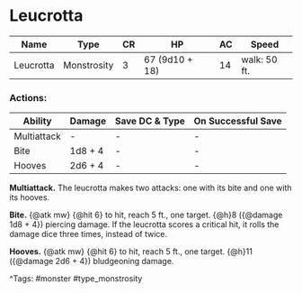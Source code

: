 # Leucrotta

| Name | Type | CR | HP | AC | Speed |
|------|------|----|----|----|-------|
| Leucrotta | Monstrosity | 3 | 67 (9d10 + 18) | 14 | walk: 50 ft. |

### Actions:

| Ability | Damage | Save DC & Type | On Successful Save |
|---------|--------|----------------|--------------------|
| Multiattack | - | - | - |
| Bite | 1d8 + 4 | - | - |
| Hooves | 2d6 + 4 | - | - |


**Multiattack.** The leucrotta makes two attacks: one with its bite and one with its hooves.

**Bite.** {@atk mw} {@hit 6} to hit, reach 5 ft., one target. {@h}8 ({@damage 1d8 + 4}) piercing damage. If the leucrotta scores a critical hit, it rolls the damage dice three times, instead of twice.

**Hooves.** {@atk mw} {@hit 6} to hit, reach 5 ft., one target. {@h}11 ({@damage 2d6 + 4}) bludgeoning damage.

^Tags: #monster #type_monstrosity